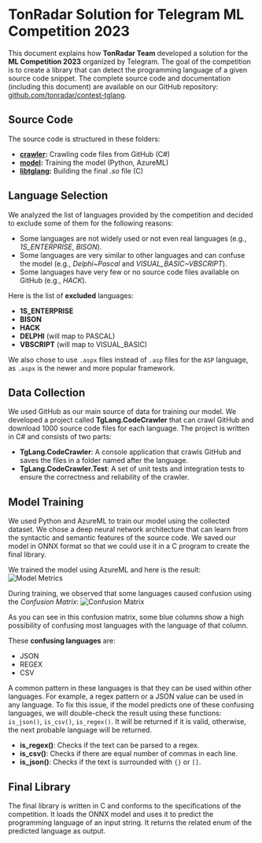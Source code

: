 # TonRadar Solution for Telegram ML Competition 2023
This document explains how **TonRadar Team** developed a solution for the **ML Competition 2023** organized by Telegram. The goal of the competition is to create a library that can detect the programming language of a given source code snippet. The complete source code and documentation (including this document) are available on our GitHub repository: [github.com/tonradar/contest-tglang](^1^).

## Source Code
The source code is structured in these folders:
 - **[crawler](https://github.com/tonradar/contest-tglang/tree/main/src/crawler):** Crawling code files from GitHub (C#)
 - **[model](https://github.com/tonradar/contest-tglang/tree/main/src/model):** Training the model (Python, AzureML)
 - **[libtglang](https://github.com/tonradar/contest-tglang/tree/main/src/libtglang):** Building the final *.so* file (C)

## Language Selection
We analyzed the list of languages provided by the competition and decided to exclude some of them for the following reasons:
 - Some languages are not widely used or not even real languages (e.g., *1S_ENTERPRISE*, *BISON*).
 - Some languages are very similar to other languages and can confuse the model (e.g., *Delphi~Pascal* and *VISUAL_BASIC~VBSCRIPT*).
 - Some languages have very few or no source code files available on GitHub (e.g., *HACK*).

 Here is the list of **excluded** languages:
 - **1S_ENTERPRISE**
 - **BISON**
 - **HACK**
 - **DELPHI** (will map to PASCAL)
 - **VBSCRIPT** (will map to VISUAL_BASIC)
  
We also chose to use `.aspx` files instead of `.asp` files for the `ASP` language, as `.aspx` is the newer and more popular framework.

 ## Data Collection
We used GitHub as our main source of data for training our model. We developed a project called **TgLang.CodeCrawler** that can crawl GitHub and download 1000 source code files for each language. The project is written in C# and consists of two parts:
  - **TgLang.CodeCrawler**: A console application that crawls GitHub and saves the files in a folder named after the language.
  - **TgLang.CodeCrawler.Test**: A set of unit tests and integration tests to ensure the correctness and reliability of the crawler.

  ## Model Training
We used Python and AzureML to train our model using the collected dataset. We chose a deep neural network architecture that can learn from the syntactic and semantic features of the source code. We saved our model in ONNX format so that we could use it in a C program to create the final library.

We trained the model using AzureML and here is the result:
![Model Metrics](https://github.com/tonradar/contest-tglang/assets/5070766/bc169a40-ab77-480c-9997-9c1e9ba0c0fd)


During training, we observed that some languages caused confusion using the *Confusion Matrix*:
![Confusion Matrix](https://github.com/tonradar/contest-tglang/assets/5070766/eb391d21-f784-4fe9-82c2-08f411e63c0f)

As you can see in this confusion matrix, some blue columns show a high possibility of confusing most languages with the language of that column. 

These **confusing languages** are:
 - JSON
 - REGEX
 - CSV

A common pattern in these languages is that they can be used within other languages. For example, a regex pattern or a JSON value can be used in any language. To fix this issue, if the model predicts one of these confusing languages, we will double-check the result using these functions: `is_json()`, `is_csv()`, `is_regex()`. It will be returned if it is valid, otherwise, the next probable language will be returned.
 - **is_regex()**: Checks if the text can be parsed to a regex.
 - **is_csv()**: Checks if there are equal number of commas in each line.
 - **is_json()**: Checks if the text is surrounded with `{}` or `[]`.

## Final Library
The final library is written in C and conforms to the specifications of the competition. It loads the ONNX model and uses it to predict the programming language of an input string. It returns the related enum of the predicted language as output.

